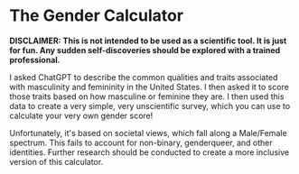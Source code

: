 # The Gender Calculator

**DISCLAIMER: This is not intended to be used as a scientific tool. It is just for fun. Any sudden self-discoveries should be explored with a trained professional.**

I asked ChatGPT to describe the common qualities and traits associated with masculinity and femininity in the United States. I then asked it to score those traits based on how masculine or feminine they are. I then used this data to create a very simple, very unscientific survey, which you can use to calculate your very own gender score!

Unfortunately, it's based on societal views, which fall along a Male/Female spectrum. This fails to account for non-binary, genderqueer, and other identities. Further research should be conducted to create a more inclusive version of this calculator.